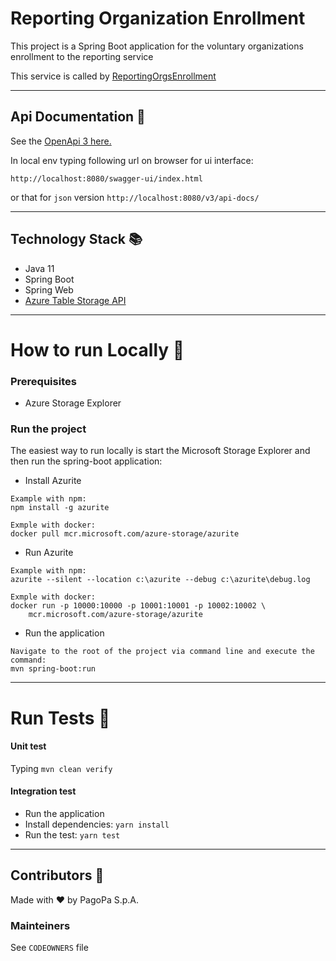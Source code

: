 # Reporting Organization Enrollment

This project is a Spring Boot application for the voluntary organizations enrollment to the reporting service

This service is called by [ReportingOrgsEnrollment](https://github.com/pagopa/pagopa-reporting-orgs-enrollment) 

---
## Api Documentation 📖

See the [OpenApi 3 here.](https://editor.swagger.io/?url=https://raw.githubusercontent.com/pagopa/pagopa-reporting-orgs-enrollment/main/openapi/openapi.json)

In local env typing following url on browser for ui interface:

```
http://localhost:8080/swagger-ui/index.html

```
or that for `json` version
```http://localhost:8080/v3/api-docs/```

---

## Technology Stack 📚
- Java 11
- Spring Boot
- Spring Web
- [Azure Table Storage API](https://learn.microsoft.com/en-us/java/api/overview/azure/data-tables-readme?view=azure-java-stable)

---


# How to run Locally 🚀
### Prerequisites
- Azure Storage Explorer

### Run the project
The easiest way to run locally is start the Microsoft Storage Explorer and then run the spring-boot application:

- Install Azurite

```
Example with npm:
npm install -g azurite

Exmple with docker: 
docker pull mcr.microsoft.com/azure-storage/azurite
```

- Run Azurite

```
Example with npm:
azurite --silent --location c:\azurite --debug c:\azurite\debug.log

Exmple with docker: 
docker run -p 10000:10000 -p 10001:10001 -p 10002:10002 \
    mcr.microsoft.com/azure-storage/azurite
```

- Run the application

```
Navigate to the root of the project via command line and execute the command:
mvn spring-boot:run
```


---

# Run Tests 🧪

#### Unit test

Typing `mvn clean verify`

#### Integration test

- Run the application
- Install dependencies: `yarn install`
- Run the test: `yarn test`

---

## Contributors 👥
Made with ❤️ by PagoPa S.p.A.

### Mainteiners
See `CODEOWNERS` file


